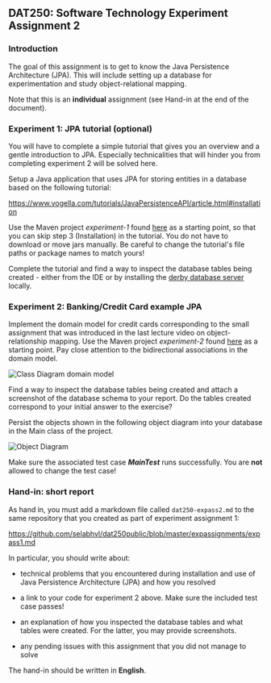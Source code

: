 ## DAT250: Software Technology Experiment Assignment 2

### Introduction

The goal of this assignment is to get to know the Java Persistence Architecture (JPA). This will include setting up a database for experimentation and study object-relational mapping.

Note that this is an **individual** assignment (see Hand-in at the end of the document).

### Experiment 1: JPA tutorial (optional)

You will have to complete a simple tutorial that gives you an overview and a gentle introduction to JPA. Especially technicalities that will hinder you from completing experiment 2 will be solved here.

Setup a Java application that uses JPA for storing entities in a database based on the following tutorial:

https://www.vogella.com/tutorials/JavaPersistenceAPI/article.html#installation

Use the Maven project _experiment-1_ found [here](https://github.com/timKraeuter/dat250-jpa-example) as a starting point, so that you can skip step 3 (Installation) in the tutorial. You do not have to download or move jars manually. Be careful to change the tutorial's file paths or package names to match yours!

Complete the tutorial and find a way to inspect the database tables being created - either from the IDE or by installing the [derby database server](http://db.apache.org/derby/papers/DerbyTut/index.html) locally.

### Experiment 2: Banking/Credit Card example JPA

Implement the domain model for credit cards corresponding to the small assignment that was introduced in the last lecture video on object-relationship mapping.
Use the Maven project _experiment-2_ found [here](https://github.com/timKraeuter/dat250-jpa-example) as a starting point.
Pay close attention to the bidirectional associations in the domain model.

![Class Diagram domain model](https://raw.githubusercontent.com/selabhvl/dat250public/master/expassignments/pictures/creditCard.svg)

Find a way to inspect the database tables being created and attach a screenshot of the database schema to your report.
Do the tables created correspond to your initial answer to the exercise?

Persist the objects shown in the following object diagram into your database in the Main class of the project.

![Object Diagram](https://raw.githubusercontent.com/selabhvl/dat250public/master/expassignments/pictures/object-diagram.svg)

Make sure the associated test case **_MainTest_** runs successfully. You are **not** allowed to change the test case!

### Hand-in: short report

As hand in, you must add a markdown file called `dat250-expass2.md` to the same repository that you created as part of experiment assignment 1:

https://github.com/selabhvl/dat250public/blob/master/expassignments/expass1.md

In particular, you should write about:

- technical problems that you encountered during installation and use of Java Persistence Architecture (JPA) and how you resolved

- a link to your code for experiment 2 above. Make sure the included test case passes!

- an explanation of how you inspected the database tables and what tables were created. For the latter, you may provide screenshots.

- any pending issues with this assignment that you did not manage to solve

The hand-in should be written in **English**.
